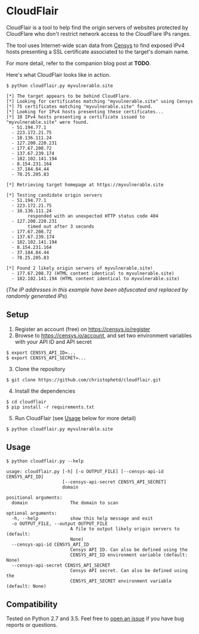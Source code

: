 # CloudFlair

CloudFlair is a tool to help find the origin servers of websites protected by CloudFlare who don't restrict network access to the CloudFlare IPs ranges.

The tool uses Internet-wide scan data from [Censys](https://censys.io) to find exposed IPv4 hosts presenting a SSL certificate associated to the target's domain name.

For more detail, refer to the companion blog post at **TODO**.

Here's what CloudFlair looks like in action.

```
$ python cloudflair.py myvulnerable.site

[*] The target appears to be behind CloudFlare.
[*] Looking for certificates matching "myvulnerable.site" using Censys
[*] 75 certificates matching "myvulnerable.site" found.
[*] Looking for IPv4 hosts presenting these certificates...
[*] 10 IPv4 hosts presenting a certificate issued to "myvulnerable.site" were found.
  - 51.194.77.1
  - 223.172.21.75
  - 18.136.111.24
  - 127.200.220.231
  - 177.67.208.72
  - 137.67.239.174
  - 182.102.141.194
  - 8.154.231.164
  - 37.184.84.44
  - 78.25.205.83

[*] Retrieving target homepage at https://myvulnerable.site

[*] Testing candidate origin servers
  - 51.194.77.1
  - 223.172.21.75
  - 18.136.111.24
        responded with an unexpected HTTP status code 404
  - 127.200.220.231
        timed out after 3 seconds
  - 177.67.208.72
  - 137.67.239.174
  - 182.102.141.194
  - 8.154.231.164
  - 37.184.84.44
  - 78.25.205.83

[*] Found 2 likely origin servers of myvulnerable.site!
  - 177.67.208.72 (HTML content identical to myvulnerable.site)
  - 182.102.141.194 (HTML content identical to myvulnerable.site)
```

(_The IP addresses in this example have been obfuscated and replaced by randomly generated IPs_)

## Setup

1) Register an account (free) on https://censys.io/register
2) Browse to https://censys.io/account, and set two environment variables with your API ID and API secret

```
$ export CENSYS_API_ID=...
$ export CENSYS_API_SECRET=...
```

3) Clone the repository

```
$ git clone https://github.com/christophetd/cloudflair.git
```

4) Install the dependencies

```
$ cd cloudflair
$ pip install -r requirements.txt
```

5) Run CloudFlair (see [Usage](#usage) below for more detail)

```
$ python cloudflair.py myvulnerable.site
```

## Usage

```
$ python cloudflair.py --help

usage: cloudflair.py [-h] [-o OUTPUT_FILE] [--censys-api-id CENSYS_API_ID]
                     [--censys-api-secret CENSYS_API_SECRET]
                     domain

positional arguments:
  domain                The domain to scan

optional arguments:
  -h, --help            show this help message and exit
  -o OUTPUT_FILE, --output OUTPUT_FILE
                        A file to output likely origin servers to (default:
                        None)
  --censys-api-id CENSYS_API_ID
                        Censys API ID. Can also be defined using the
                        CENSYS_API_ID environment variable (default: None)
  --censys-api-secret CENSYS_API_SECRET
                        Censys API secret. Can also be defined using the
                        CENSYS_API_SECRET environment variable (default: None)
```

## Compatibility

Tested on Python 2.7 and 3.5. Feel free to [open an issue](https://github.com/christophetd/cloudflair/issues/new) if you have bug reports or questions.
